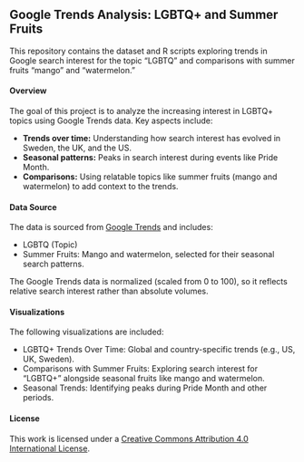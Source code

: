 ## Google Trends Analysis: LGBTQ+ and Summer Fruits

This repository contains the dataset and R scripts exploring trends in Google search interest for the topic “LGBTQ” and comparisons with summer fruits “mango” and “watermelon.”

#### Overview

The goal of this project is to analyze the increasing interest in LGBTQ+ topics using Google Trends data. Key aspects include:
* **Trends over time:** Understanding how search interest has evolved in Sweden, the UK, and the US.
* **Seasonal patterns:** Peaks in search interest during events like Pride Month.
* **Comparisons:** Using relatable topics like summer fruits (mango and watermelon) to add context to the trends.

#### Data Source

The data is sourced from [Google Trends](https://trends.google.com/trends/explore?date=all,all,all,all,all&geo=GB,SE,US,GB,GB&q=%2Fm%2F0hn10,%2Fm%2F0hn10,%2Fm%2F0hn10,%2Fm%2F0fldg,%2Fm%2F0kpqd&hl=en-GB) and includes:
* LGBTQ (Topic)
* Summer Fruits: Mango and watermelon, selected for their seasonal search patterns.

The Google Trends data is normalized (scaled from 0 to 100), so it reflects relative search interest rather than absolute volumes.

#### Visualizations

The following visualizations are included:
* LGBTQ+ Trends Over Time: Global and country-specific trends (e.g., US, UK, Sweden).
* Comparisons with Summer Fruits: Exploring search interest for “LGBTQ+” alongside seasonal fruits like mango and watermelon.
* Seasonal Trends: Identifying peaks during Pride Month and other periods.
	
#### License

This work is licensed under a [Creative Commons Attribution 4.0 International License](http://creativecommons.org/licenses/by/4.0/).